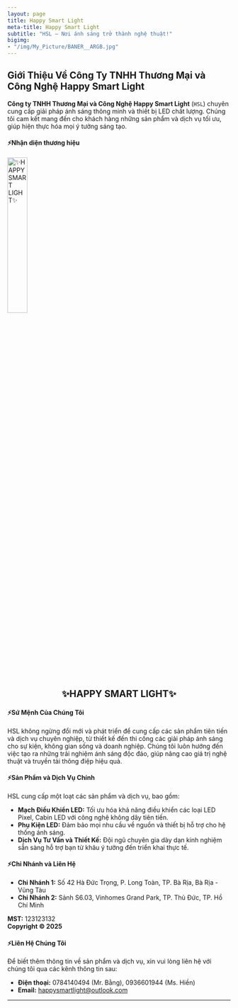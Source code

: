 ```yaml
---
layout: page
title: Happy Smart Light
meta-title: Happy Smart Light
subtitle: "HSL – Nơi ánh sáng trở thành nghệ thuật!"
bigimg:
- "/img/My_Picture/BANER__ARGB.jpg"
---
```


## **Giới Thiệu Về Công Ty TNHH Thương Mại và Công Nghệ Happy Smart Light**

**Công ty TNHH Thương Mại và Công Nghệ Happy Smart Light** (`HSL`) chuyên cung cấp giải pháp ánh sáng thông minh và thiết bị LED chất lượng. Chúng tôi cam kết mang đến cho khách hàng những sản phẩm và dịch vụ tối ưu, giúp hiện thực hóa mọi ý tưởng sáng tạo.

#### ⚡Nhận diện thương hiệu
<div class="text-center">
  <a target="_blank" rel="noopener" href="/" class="project-link" title="✨HAPPY SMART LIGHT✨">
    <img src="{{ site.baseurl }}/img/My_Picture/avatar_site.png" class="img-rounded" alt="✨HAPPY SMART LIGHT✨" width="30%" />
  </a>
  <h2 style="text-align: center;">✨HAPPY SMART LIGHT✨</h2>
</div>


#### ⚡**Sứ Mệnh Của Chúng Tôi**
HSL không ngừng đổi mới và phát triển để cung cấp các sản phẩm tiên tiến và dịch vụ chuyên nghiệp, từ thiết kế đến thi công các giải pháp ánh sáng cho sự kiện, không gian sống và doanh nghiệp. Chúng tôi luôn hướng đến việc tạo ra những trải nghiệm ánh sáng độc đáo, giúp nâng cao giá trị nghệ thuật và truyền tải thông điệp hiệu quả.

#### ⚡**Sản Phẩm và Dịch Vụ Chính**
HSL cung cấp một loạt các sản phẩm và dịch vụ, bao gồm:
- **Mạch Điều Khiển LED:** Tối ưu hóa khả năng điều khiển các loại LED Pixel, Cabin LED với công nghệ không dây tiên tiến.
- **Phụ Kiện LED:** Đảm bảo mọi nhu cầu về nguồn và thiết bị hỗ trợ cho hệ thống ánh sáng.
- **Dịch Vụ Tư Vấn và Thiết Kế:** Đội ngũ chuyên gia dày dạn kinh nghiệm sẵn sàng hỗ trợ bạn từ khâu ý tưởng đến triển khai thực tế.

#### ⚡**Chi Nhánh và Liên Hệ**
- **Chi Nhánh 1:** Số 42 Hà Đức Trọng, P. Long Toàn, TP. Bà Rịa, Bà Rịa - Vũng Tàu
- **Chi Nhánh 2:** Sảnh S6.03, Vinhomes Grand Park, TP. Thủ Đức, TP. Hồ Chí Minh

**MST:** 123123132  
**Copyright © 2025**

#### ⚡**Liên Hệ Chúng Tôi**
Để biết thêm thông tin về sản phẩm và dịch vụ, xin vui lòng liên hệ với chúng tôi qua các kênh thông tin sau:  
- **Điện thoại:** 0784140494 (Mr. Bằng), 0936601944 (Ms. Hiền)  
- **Email:** happysmartlight@outlook.com  

---
